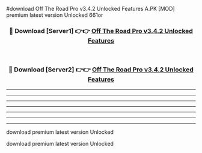 #download Off The Road Pro v3.4.2 Unlocked Features A.PK [MOD] premium latest version Unlocked 661or 



<div align="center">
<h3>🔴 Download [Server1] 👉👉 <a href="https://download1apk.web.app/">Off The Road Pro v3.4.2 Unlocked Features</a></h3><br>

<h3>🔴 Download [Server2] 👉👉 <a href="https://download1apk.web.app/">Off The Road Pro v3.4.2 Unlocked Features</a></h3>
</div>





----------------------------------------------------------

----------------------------------------------------------

----------------------------------------------------------

----------------------------------------------------------

----------------------------------------------------------

----------------------------------------------------------

----------------------------------------------------------

download premium latest version Unlocked

download premium latest version Unlocked
